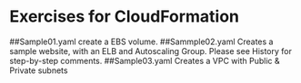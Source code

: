 # Exercises for CloudFormation

##Sample01.yaml
create a EBS volume.
##Sammple02.yaml
Creates a sample website, with an ELB and Autoscaling Group.  Please see History for step-by-step comments.
##Sample03.yaml
Creates a VPC with Public & Private subnets
